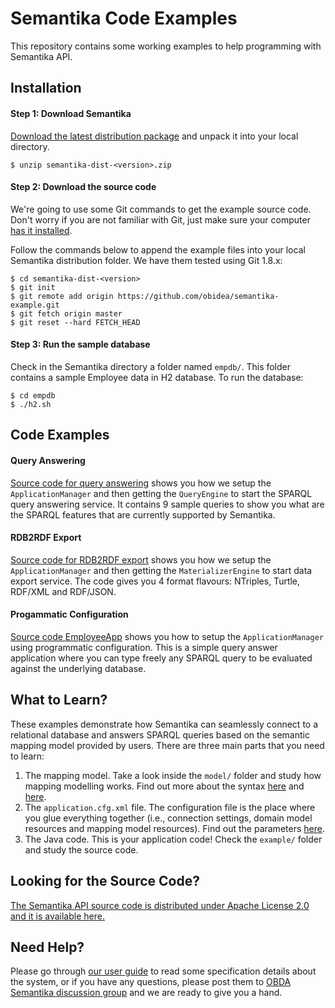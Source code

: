Semantika Code Examples
=======================

This repository contains some working examples to help programming with Semantika API.

Installation
------------

#### Step 1: Download Semantika

[Download the latest distribution package](https://github.com/obidea/semantika-core/releases) and unpack it into your local directory.

```
$ unzip semantika-dist-<version>.zip
```

#### Step 2: Download the source code

We're going to use some Git commands to get the example source code. Don't worry if you are not familiar with Git, just make sure your computer [has it installed](http://git-scm.com/downloads).

Follow the commands below to append the example files into your local Semantika distribution folder. We have them tested using Git 1.8.x:

```
$ cd semantika-dist-<version>
$ git init
$ git remote add origin https://github.com/obidea/semantika-example.git
$ git fetch origin master
$ git reset --hard FETCH_HEAD
```

#### Step 3: Run the sample database

Check in the Semantika directory a folder named `empdb/`. This folder contains a sample Employee data in H2 database. To run the database:

```
$ cd empdb
$ ./h2.sh
```

Code Examples
-------------

#### Query Answering

[Source code for query answering](https://github.com/obidea/semantika-example/blob/master/example/junit/queryanswer/QueryAnswerTest.java) shows you how we setup the `ApplicationManager` and then getting the `QueryEngine` to start the SPARQL query answering service. It contains 9 sample queries to show you what are the SPARQL features that are currently supported by Semantika.

#### RDB2RDF Export

[Source code for RDB2RDF export](https://github.com/obidea/semantika-example/blob/master/example/junit/rdb2rdf/ExportTest.java) shows you how we setup the `ApplicationManager` and then getting the `MaterializerEngine` to start data export service. The code gives you 4 format flavours: NTriples, Turtle, RDF/XML and RDF/JSON.

#### Progammatic Configuration

[Source code EmployeeApp](https://github.com/obidea/semantika-example/blob/master/example/demo/EmployeeApp.java) shows you how to setup the `ApplicationManager` using programmatic configuration. This is a simple query answer application where you can type freely any SPARQL query to be evaluated against the underlying database.

What to Learn?
--------------

These examples demonstrate how Semantika can seamlessly connect to a relational database and answers SPARQL queries based on the semantic mapping model provided by users. There are three main parts that you need to learn:

1. The mapping model. Take a look inside the `model/` folder and study how mapping modelling works. Find out more about the syntax [here](https://github.com/obidea/semantika-core/wiki/2.-Basic-RDB-RDF-Mapping) and [here](http://www.w3.org/TR/r2rml/).
2. The `application.cfg.xml` file. The configuration file is the place where you glue everything together (i.e., connection settings, domain model resources and mapping model resources). Find out the parameters [here](https://github.com/obidea/semantika-core/wiki/1.-Semantika-Configuration).
3. The Java code. This is your application code! Check the `example/` folder and study the source code.


Looking for the Source Code?
----------------------------

[The Semantika API source code is distributed under Apache License 2.0 and it is available here.](https://github.com/obidea/semantika-core)

Need Help?
----------
Please go through [our user guide](https://github.com/obidea/semantika-core/wiki) to read some specification details about the system, or if you have any questions, please post them to [OBDA Semantika discussion group](https://groups.google.com/forum/#!forum/obda-semantika) and we are ready to give you a hand.
